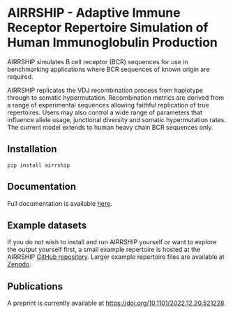 # AIRRSHIP - Adaptive Immune Receptor Repertoire Simulation of Human Immunoglobulin Production

AIRRSHIP simulates B cell receptor (BCR) sequences for use in benchmarking applications where BCR sequences of known origin are required.

AIRRSHIP replicates the VDJ recombination process from haplotype through to somatic hypermutation. Recombination metrics are derived from a range of experimental sequences allowing faithful replication of true repertoires. Users may also control a wide range of parameters that influence allele usage, junctional diversity and somatic hypermutation rates. The current model extends to human heavy chain BCR sequences only. 

## Installation

```
pip install airrship
```

## Documentation

Full documentation is available [here](https://airrship.readthedocs.io). 

## Example datasets

If you do not wish to install and run AIRRSHIP yourself or want to explore the output yourself first, a small example repertoire is hosted at the AIRRSHIP [GitHub repository](https://github.com/Cowanlab/airrship). Larger example repertoire files are available at [Zenodo](https://doi.org/10.5281/zenodo.7568251).

## Publications

A preprint is currently available at https://doi.org/10.1101/2022.12.20.521228.